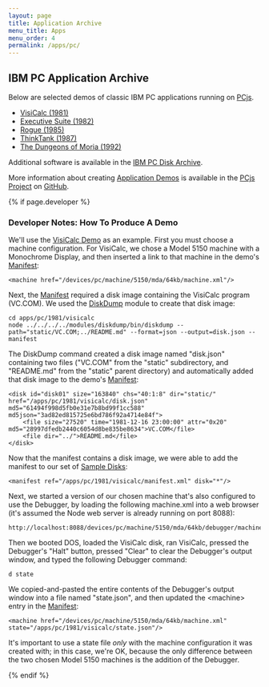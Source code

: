 ```yaml
---
layout: page
title: Application Archive
menu_title: Apps
menu_order: 4
permalink: /apps/pc/
---
```


IBM PC Application Archive
---

Below are selected demos of classic IBM PC applications running on [PCjs](/docs/about/pcjs/).

* [VisiCalc (1981)](1981/visicalc/)
* [Executive Suite (1982)](1982/esuite/)
* [Rogue (1985)](1985/rogue/)
* [ThinkTank (1987)](1987/thinktank/)
* [The Dungeons of Moria (1992)](1992/moria/)

Additional software is available in the [IBM PC Disk Archive](/disks/pc/).

More information about creating [Application Demos](https://github.com/jeffpar/pcjs/tree/master/apps/pc)
is available in the [PCjs Project](https://github.com/jeffpar/pcjs) on [GitHub](https://github.com/).

{% if page.developer %}

### Developer Notes: How To Produce A Demo

We'll use the [VisiCalc Demo](1981/visicalc/) as an example.  First you must choose a machine configuration.
For VisiCalc, we chose a Model 5150 machine with a Monochrome Display, and then inserted a link to that machine
in the demo's [Manifest](1981/visicalc/manifest.xml):

	<machine href="/devices/pc/machine/5150/mda/64kb/machine.xml"/>

Next, the [Manifest](1981/visicalc/manifest.xml) required a disk image containing the VisiCalc program
(VC.COM).  We used the [DiskDump](/modules/diskdump/) module to create that disk image:

	cd apps/pc/1981/visicalc
	node ../../../../modules/diskdump/bin/diskdump --path="static/VC.COM;../README.md" --format=json --output=disk.json --manifest
	
The DiskDump command created a disk image named "disk.json" containing two files ("VC.COM" from the "static" subdirectory,
and "README.md" from the "static" parent directory) and automatically added that disk image to the demo's [Manifest](1981/visicalc/manifest.xml):

	<disk id="disk01" size="163840" chs="40:1:8" dir="static/" href="/apps/pc/1981/visicalc/disk.json" md5="61494f998d5fb0e31e7b8bd99f1cc588" md5json="3ad82ed815725e6bd786f92a4714e84f">
		<file size="27520" time="1981-12-16 23:00:00" attr="0x20" md5="28997dfedb2440c6054d8be835be8634">VC.COM</file>
		<file dir="../">README.md</file>
	</disk>
	
Now that the manifest contains a disk image, we were able to add the manifest to our set of [Sample Disks](/disks/pc/samples.xml):

	<manifest ref="/apps/pc/1981/visicalc/manifest.xml" disk="*"/>

Next, we started a version of our chosen machine that's also configured to use the Debugger, by loading
the following machine.xml into a web browser (it's assumed the Node web server is already running on port 8088):

	http://localhost:8088/devices/pc/machine/5150/mda/64kb/debugger/machine.xml

Then we booted DOS, loaded the VisiCalc disk, ran VisiCalc, pressed the Debugger's "Halt" button, pressed "Clear" to
clear the Debugger's output window, and typed the following Debugger command:
 
	d state

We copied-and-pasted the entire contents of the Debugger's output window into a file named "state.json", and then updated
the &lt;machine&gt; entry in the [Manifest](1981/visicalc/manifest.xml):

	<machine href="/devices/pc/machine/5150/mda/64kb/machine.xml" state="/apps/pc/1981/visicalc/state.json"/>

It's important to use a state file *only* with the machine configuration it was created with; in this case, we're OK,
because the only difference between the two chosen Model 5150 machines is the addition of the Debugger.

{% endif %}

